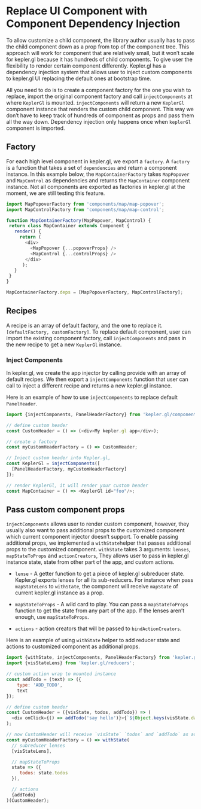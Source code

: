 # Replace UI Component with Component Dependency Injection

To allow customize a child component, the library author usually has to pass the child component down as a prop from top of the component tree. This approach will work for component that are relatively small, but it won’t scale for kepler.gl because it has hundreds of child components. To give user the flexibility to render certain component differently. Kepler.gl has a dependency injection system that allows user to inject custom components to kepler.gl UI replacing the default ones at bootstrap time.

All you need to do is to create a component factory for the one you wish to replace, import the original component factory and call `injectComponents` at where `KeplerGl` is mounted. `injectComponents` will return a new `KeplerGl` component instance that renders the custom child component. This way we don’t have to keep track of hundreds of component as props and pass them all the way down. Dependency injection only happens once when `keplerGl` component is imported.

## Factory
For each high level component in kepler.gl, we export a `factory`. A `factory` is a function that takes a set of `dependencies` and return a component instance. In this example below, the `MapContainerFactory` takes `MapPopover` and `MapControl` as dependencies and returns the `MapContainer` component instance. Not all components are exported as factories in kepler.gl at the moment, we are still testing this feature.

```js
import MapPopoverFactory from 'components/map/map-popover';
import MapControlFactory from 'components/map/map-control';

function MapContainerFactory(MapPopover, MapControl) {
 return class MapContainer extends Component {
   render() {
     return (
       <div>
         <MapPopover {...popoverProps} />
         <MapControl {...controlProps} />
       </div>
      );
   }
 }
}

MapContainerFactory.deps = [MapPopoverFactory, MapControlFactory];
```

## Recipes

A recipe is an array of default factory, and the one to replace it. `[defaultFactory, customFactory]`. To replace default component, user can import the existing component factory, call `injectComponents` and pass in the new recipe to get a new `KeplerGl` instance.


### Inject Components

In kepler.gl, we create the app injector by calling provide with an array of default recipes. We then export a `injectComponents` function that user can call to inject a different recipe and returns a new kepler.gl instance.

Here is an example of how to use `injectComponents` to replace default `PanelHeader`.

```js
import {injectComponents, PanelHeaderFactory} from 'kepler.gl/components';

// define custom header
const CustomHeader = () => (<div>My kepler.gl app</div>);

// create a factory
const myCustomHeaderFactory = () => CustomHeader;

// Inject custom header into Kepler.gl,
const KeplerGl = injectComponents([
  [PanelHeaderFactory, myCustomHeaderFactory]
]);

// render KeplerGl, it will render your custom header
const MapContainer = () => <KeplerGl id="foo"/>;
```

##  Pass custom component props
`injectComponents` allows user to render custom component, however, they usually also want to pass additional props to the customized component which current component injector doesn’t support. To enable passing additional props, we implemented a `withState`helper that passes additional props to the customized component. `withState` takes 3 arguments: `lenses`, `mapStateToProps` and `actionCreators`,  They allows user to pass in kepler.gl instance state, state from other part of the app, and custom actions.

- `lense` - A getter function to get a piece of kepler.gl subreducer state. Kepler.gl exports lenses for all its sub-reducers. For instance when pass `mapStateLens` to `withState`, the component will receive `mapState` of current kepler.gl instance as a prop.

- `mapStateToProps` - A wild card to play. You can pass a `mapStateToProps` function to get the state from any part of the app. If the lenses aren’t enough, use `mapStateToProps`.

- `actions` - action creators that will be passed to `bindActionCreators`.

Here is an example of using `withState` helper to add reducer state and actions to customized component as additional props.

```js
import {withState, injectComponents, PanelHeaderFactory} from 'kepler.gl/components';
import {visStateLens} from 'kepler.gl/reducers';

// custom action wrap to mounted instance
const addTodo = (text) => ({
    type: 'ADD_TODO',
    text
});

// define custom header
const CustomHeader = ({visState, todos, addTodo}) => (
  <div onClick={() => addTodo('say hello')}>{`${Object.keys(visState.datasets).length} dataset loaded`}</div>
);

// now CustomHeader will receive `visState` `todos` and `addTodo` as additional props.
const myCustomHeaderFactory = () => withState(
  // subreducer lenses
  [visStateLens],

  // mapStateToProps
  state => ({
     todos: state.todos
  }),

  // actions
  {addTodo}
)(CustomHeader);
```

